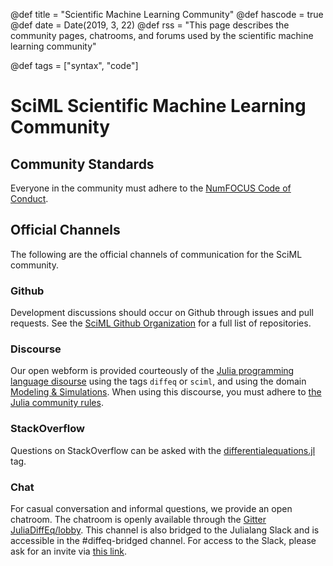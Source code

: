 @def title = "Scientific Machine Learning Community"
@def hascode = true
@def date = Date(2019, 3, 22)
@def rss = "This page describes the community pages, chatrooms, and forums used by the scientific machine learning community"

@def tags = ["syntax", "code"]

# SciML Scientific Machine Learning Community

## Community Standards

Everyone in the community must adhere to the [NumFOCUS Code of Conduct](https://numfocus.org/code-of-conduct).

## Official Channels

The following are the official channels of communication for the SciML community.

### Github

Development discussions should occur on Github through issues and pull requests.
See the [SciML Github Organization](https://github.com/SciML) for a full
list of repositories.

### Discourse

Our open webform is provided courteously of the
[Julia programming language disourse](https://discourse.julialang.org/)
using the tags `diffeq` or `sciml`, and using the domain
[Modeling & Simulations](https://discourse.julialang.org/c/domain/models/21).
When using this discourse, you must adhere to
[the Julia community rules](https://julialang.org/community/).

### StackOverflow

Questions on StackOverflow can be asked with the
[differentialequations.jl](https://stackoverflow.com/questions/tagged/differentialequations.jl)
tag.

### Chat

For casual conversation and informal questions, we provide an open
chatroom. The chatroom is openly available through the
[Gitter JuliaDiffEq/lobby](https://gitter.im/JuliaDiffEq/Lobby). This
channel is also bridged to the Julialang Slack and is accessible in
the #diffeq-bridged channel. For access to the Slack, please ask for
an invite via [this link](https://slackinvite.julialang.org/).
